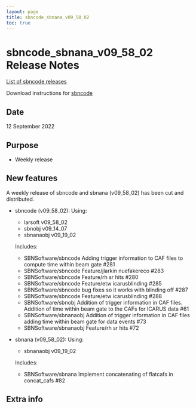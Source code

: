 ```yaml
---
layout: page
title: sbncode_sbnana_v09_58_02
toc: true
---
```


sbncode_sbnana_v09_58_02 Release Notes
=======================================================================================

[List of sbncode releases](https://sbnsoftware.github.io/AnalysisInfrastructure/ReleaseManagement/Releases/List_of_SBN_code_releases)

Download instructions for [sbncode]()

Date
---------------------------------------------------
12 September 2022

Purpose
---------------------------------------------------
* Weekly release

New features
---------------------------------------------------
A weekly release of sbncode and sbnana (v09_58_02)  has been cut and distributed.

* sbncode (v09_58_02):
  Using:
  * larsoft             v09_58_02
  * sbnobj              v09_14_07
  * sbnanaobj           v09_19_02

  Includes:
  * SBNSoftware/sbncode Adding trigger information to CAF files to compute time within beam gate #281
  * SBNSoftware/sbncode Feature/jlarkin nuefakereco #283 
  * SBNSoftware/sbncode Feature/rh sr hits #280
  * SBNSoftware/sbncode Feature/etw icarusblinding #285
  * SBNSoftware/sbncode bug fixes so it works with blinding off #287
  * SBNSoftware/sbncode Feature/etw icarusblinding #288
  * SBNSoftware/sbnobj Addition of trigger information in CAF files. Addition of time within beam gate to the CAFs for ICARUS data #61
  * SBNSoftware/sbnanaobj Addition of trigger information in CAF files adding time within beam gate for data events #73
  * SBNSoftware/sbnanaobj Feature/rh sr hits #72

* sbnana (v09_58_02):
  Using:
  * sbnanaobj           v09_19_02

  Includes:
  * SBNSoftware/sbnana Implement concatenating of flatcafs in concat_cafs #82



Extra info
---------------------------------------------------
